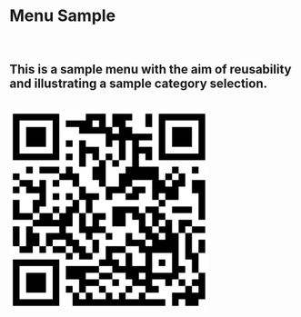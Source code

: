 # Menu Sample

<br/>

<h2>This is a sample menu with the aim of reusability and illustrating a sample category selection.</h2>
<br/>
<img src ="images/qrcode.png" alt="link" height="350">
<br/>
